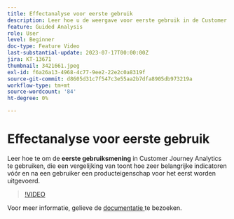 ```yaml
---
title: Effectanalyse voor eerste gebruik
description: Leer hoe u de weergave voor eerste gebruik in de Customer Journey Analytics gebruikt. Deze toont een vergelijking van de manier waarop toetsindicatoren voor en na een gebruiker een productfunctie voor het eerst gebruiken.
feature: Guided Analysis
role: User
level: Beginner
doc-type: Feature Video
last-substantial-update: 2023-07-17T00:00:00Z
jira: KT-13671
thumbnail: 3421661.jpeg
exl-id: f6a26a13-4968-4c77-9ee2-22e2c0a8319f
source-git-commit: d8605d31c7f547c3e55aa2b7dfa8905db973219a
workflow-type: tm+mt
source-wordcount: '84'
ht-degree: 0%

---
```


# Effectanalyse voor eerste gebruik

Leer hoe te om de **eerste gebruiksmening** in Customer Journey Analytics te gebruiken, die een vergelijking van toont hoe zeer belangrijke indicatoren vóór en na een gebruiker een producteigenschap voor het eerst worden uitgevoerd.

>[!VIDEO](https://video.tv.adobe.com/v/3421661/?learn=on)

Voor meer informatie, gelieve de [ documentatie ](https://experienceleague.adobe.com/docs/analytics-platform/using/guided-analysis/impact/first-use.html) te bezoeken.
